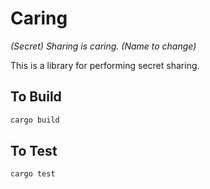 # Caring
_(Secret) Sharing is caring. (Name to change)_ 

This is a library for performing secret sharing.


## To Build
```sh
cargo build
```

## To Test
```sh
cargo test
```
